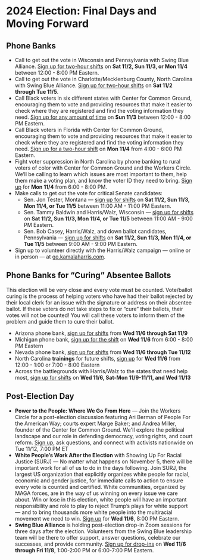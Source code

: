 # 2024 Election: Final Days and Moving Forward

## Phone Banks
- Call to get out the vote in Wisconsin and Pennsylvania with Swing Blue Alliance. [Sign up for two-hour shifts](https://www.mobilize.us/swingbluealliance/event/726445/) on **Sat 11/2, Sun 11/3, or Mon 11/4** between 12:00 - 8:00 PM Eastern.
- Call to get out the vote in Charlotte/Mecklenburg County, North Carolina with Swing Blue Alliance. [Sign up for two-hour shifts](https://www.mobilize.us/swingbluealliance/event/569199/) on **Sat 11/2 through Tue 11/5**.
- Call Black voters in six different states with Center for Common Ground, encouraging them to vote and providing resources that make it easier to check where they are registered and find the voting information they need. [Sign up for any amount of time](https://actionnetwork.org/events/callapalooza-november-3?source=direct_link&referrer=group-the-workers-circle) on **Sun 11/3** between 12:00 - 8:00 PM Eastern.
- Call Black voters in Florida with Center for Common Ground, encouraging them to vote and providing resources that make it easier to check where they are registered and find the voting information they need. [Sign up for a two-hour shift](https://www.mobilize.us/cfcg-rov/event/709186/)  on **Mon 11/4** from 4:00 - 6:00 PM Eastern.
- Fight voter suppression in North Carolina by phone banking to rural voters of color with Center for Common Ground and the Workers Circle. We’ll be calling to learn which issues are most important to them, help them make a voting plan, and know the voter ID they need to bring. [Sign up](https://us02web.zoom.us/meeting/register/tZwsdOmhpjMoGtTCZ2povk3lxDJSgdvVBvk0#/registration) for **Mon 11/4** from 6:00 - 8:00 PM.
- Make calls to get out the vote for critical Senate candidates:
	- Sen. Jon Tester, Montana — [sign up for shifts](https://www.mobilize.us/bigskyvictory/event/703769/) on **Sat 11/2, Sun 11/3, Mon 11/4, or Tue 11/5** between 11:00 AM - 11:00 PM Eastern.
	- Sen. Tammy Baldwin and Harris/Walz, Wisconsin — [sign up for shifts](https://www.mobilize.us/wisdems/event/701123/) on **Sat 11/2, Sun 11/3, Mon 11/4, or Tue 11/5** between 11:00 AM - 9:00 PM Eastern.
	- Sen. Bob Casey, Harris/Walz, and down ballot candidates, Pennsylvania — [sign up for shifts](https://www.mobilize.us/2024pavictory/event/723274/) on **Sat 11/2, Sun 11/3, Mon 11/4, or Tue 11/5** between 9:00 AM - 9:00 PM Eastern.
- Sign up to volunteer directly with the Harris/Walz campaign — online or in person — at [go.kamalaharris.com](https://go.kamalaharris.com/).
## Phone Banks for “Curing” Absentee Ballots
This election will be very close and every vote must be counted. Vote/ballot curing is the process of helping voters who have had their ballot rejected by their local clerk for an issue with the signature or address on their absentee ballot. If these voters do not take steps to fix or “cure” their ballots, their votes will not be counted! You will call these voters to inform them of the problem and guide them to cure their ballot.
- Arizona phone bank, [sign up for shifts](https://www.mobilize.us/azdems/event/717867/) from **Wed 11/6 through Sat 11/9**
- Michigan phone bank, [sign up for the shift](https://www.mobilize.us/2024mivictory/event/724863/) on **Wed 11/6** from 6:00 - 8:00 PM Eastern
- Nevada phone bank, [sign up for shifts](https://www.mobilize.us/2024nvvictory/event/724469/) from **Wed 11/6 through Tue 11/12**
- North Carolina **trainings** for future shifts, [sign up](https://www.mobilize.us/ncvictory2024/event/709165/) for **Wed 11/6** from 12:00 - 1:00 or 7:00 - 8:00 Eastern
- Across the battlegrounds with Harris/Walz to the states that need help most, [sign up for shifts](https://events.democrats.org/event/684133/) on **Wed 11/6, Sat-Mon 11/9-11/11, and Wed 11/13**
## Post-Election Day
- **Power to the People: Where We Go From Here** — Join the Workers Circle for a post-election discussion featuring Ari Berman of People For the American Way; courts expert Marge Baker; and Andrea Miller, founder of the Center for Common Ground. We'll explore the political landscape and our role in defending democracy, voting rights, and court reform. [Sign up](https://us02web.zoom.us/meeting/register/tZMpdu6pqDwtH9XIzrp7nk2s51HqZesarWsd#/registration), ask questions, and connect with activists nationwide on Tue 11/12, 7:00 PM ET
- **White People’s Work After the Election** with Showing Up For Racial Justice (SURJ) — No matter what happens on November 5, there will be important work for all of us to do in the days following. Join SURJ, the largest US organization that explicitly organizes white people for racial, economic and gender justice, for immediate calls to action to ensure every vote is counted and certified. White communities, organized by MAGA forces, are in the way of us winning on every issue we care about. Win or lose in this election, white people will have an important responsibility and role to play to reject Trump’s plays for white support — and to bring thousands more white people into the multiracial movement we need to win. [Sign up](https://www.mobilize.us/surj/event/733189/) for **Wed 11/6**, 8:00 PM Eastern.
- **Swing Blue Alliance** is holding post-election drop-in Zoom sessions for three days after the election. Volunteers from the Swing Blue leadership team will be there to offer support, answer questions, celebrate our successes, and provide community. [Sign up for drop-ins](https://www.mobilize.us/swingbluealliance/event/740136/) on **Wed 11/6 through Fri 11/8**, 1:00-2:00 PM or 6:00-7:00 PM Eastern.
